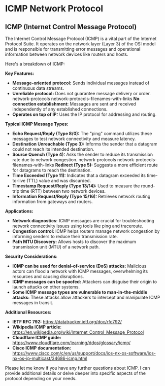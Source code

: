 # ICMP Network Protocol

## ICMP (Internet Control Message Protocol)

The Internet Control Message Protocol (ICMP) is a vital part of the Internet Protocol Suite. It operates on the network layer (Layer 3) of the OSI model and is responsible for transmitting error messages and operational information between network devices like routers and hosts.

Here's a breakdown of ICMP:

**Key Features:**

* **Message-oriented protocol:** Sends individual messages instead of continuous data streams.
* **Unreliable protocol:** Does not guarantee message delivery or order. network-protocols network-protocols-filenames-with-links **No connection establishment:** Messages are sent and received independently of any established connections.
* **Operates on top of IP:** Uses the IP protocol for addressing and routing.

**Typical ICMP Message Types:**

* **Echo Request/Reply (Type 8/0):** The \"ping\" command utilizes these messages to test network connectivity and measure latency.
* **Destination Unreachable (Type 3):** Informs the sender that a datagram could not reach its intended destination.
* **Source Quench (Type 4):** Asks the sender to reduce its transmission rate due to network congestion. network-protocols network-protocols-filenames-with-links **Redirect (Type 5):** Suggests a more efficient route for datagrams to reach the destination.
* **Time Exceeded (Type 11):** Indicates that a datagram exceeded its time-to-live (TTL) value and was discarded.
* **Timestamp Request/Reply (Type 13/14):** Used to measure the round-trip time (RTT) between two network devices.
* **Information Request/Reply (Type 15/16):** Retrieves network routing information from gateways and routers.

**Applications:**

* **Network diagnostics:** ICMP messages are crucial for troubleshooting network connectivity issues using tools like ping and traceroute.
* **Congestion control:** ICMP helps routers manage network congestion by informing senders to reduce their transmission rate.
* **Path MTU Discovery:** Allows hosts to discover the maximum transmission unit (MTU) of a network path.

**Security Considerations:**

* **ICMP can be used for denial-of-service (DoS) attacks:** Malicious actors can flood a network with ICMP messages, overwhelming its resources and causing disruptions.
* **ICMP messages can be spoofed:** Attackers can disguise their origin to launch attacks on other systems.
* **Some ICMP message types are vulnerable to man-in-the-middle attacks:** These attacks allow attackers to intercept and manipulate ICMP messages in transit.

**Additional Resources:**

* **IETF RFC 792:** https://datatracker.ietf.org/doc/rfc792/
* **Wikipedia ICMP article:** https://en.wikipedia.org/wiki/Internet_Control_Message_Protocol
* **Cloudflare ICMP guide:** https://www.cloudflare.com/learning/ddos/glossary/icmp/
* **Cisco ICMP documentation:** https://www.cisco.com/c/en/us/support/docs/ios-nx-os-software/ios-nx-os-ip-multicast/34686-icmp.html

Please let me know if you have any further questions about ICMP. I can provide additional details or delve deeper into specific aspects of the protocol depending on your needs. 

